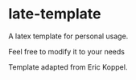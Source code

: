 # late-template

A latex template for personal usage.

Feel free to modify it to your needs



Template adapted from Eric Koppel.
